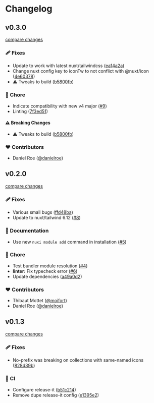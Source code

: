 # Changelog


## v0.3.0

[compare changes](https://github.com/jcamp-code/nuxt-icon-tw/compare/v0.2.0...v0.3.0)

### 🩹 Fixes

- Update to work with latest nuxt/tailwindcss ([ea14a2a](https://github.com/jcamp-code/nuxt-icon-tw/commit/ea14a2a))
- Change nuxt config key to iconTw to not conflict with @nuxt/icon ([4e60378](https://github.com/jcamp-code/nuxt-icon-tw/commit/4e60378))
- ⚠️  Tweaks to build ([b5800fb](https://github.com/jcamp-code/nuxt-icon-tw/commit/b5800fb))

### 🏡 Chore

- Indicate compatibility with new v4 major ([#9](https://github.com/jcamp-code/nuxt-icon-tw/pull/9))
- Linting ([7f3ed51](https://github.com/jcamp-code/nuxt-icon-tw/commit/7f3ed51))

#### ⚠️ Breaking Changes

- ⚠️  Tweaks to build ([b5800fb](https://github.com/jcamp-code/nuxt-icon-tw/commit/b5800fb))

### ❤️ Contributors

- Daniel Roe ([@danielroe](http://github.com/danielroe))

## v0.2.0

[compare changes](https://github.com/jcamp-code/nuxt-icon-tw/compare/v0.1.3...v0.2.0)

### 🩹 Fixes

- Various small bugs ([ffd48ba](https://github.com/jcamp-code/nuxt-icon-tw/commit/ffd48ba))
- Update to nuxt/tailwind 6.12 ([#8](https://github.com/jcamp-code/nuxt-icon-tw/pull/8))

### 📖 Documentation

- Use new `nuxi module add` command in installation ([#5](https://github.com/jcamp-code/nuxt-icon-tw/pull/5))

### 🏡 Chore

- Test bundler module resolution ([#4](https://github.com/jcamp-code/nuxt-icon-tw/pull/4))
- **linter:** Fix typecheck error ([#6](https://github.com/jcamp-code/nuxt-icon-tw/pull/6))
- Update dependencies ([a49a0d2](https://github.com/jcamp-code/nuxt-icon-tw/commit/a49a0d2))

### ❤️ Contributors

- Thibaut Mottet ([@moifort](http://github.com/moifort))
- Daniel Roe ([@danielroe](http://github.com/danielroe))

## v0.1.3

[compare changes](https://github.com/jcamp-code/nuxt-icon-tw/compare/v0.1.2...v0.1.3)

### 🩹 Fixes

- No-prefix was breaking on collections with same-named icons ([828d39b](https://github.com/jcamp-code/nuxt-icon-tw/commit/828d39b))

### 🤖 CI

- Configure release-it ([b51c214](https://github.com/jcamp-code/nuxt-icon-tw/commit/b51c214))
- Remove dupe release-it config ([e1395e2](https://github.com/jcamp-code/nuxt-icon-tw/commit/e1395e2))

